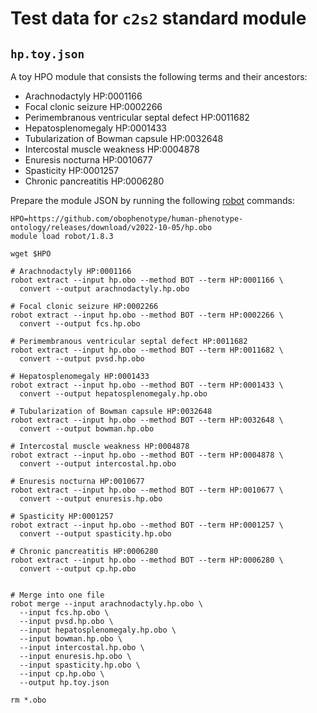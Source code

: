 # Test data for `c2s2` standard module

## `hp.toy.json`
A toy HPO module that consists the following terms and their ancestors:
- Arachnodactyly HP:0001166
- Focal clonic seizure HP:0002266
- Perimembranous ventricular septal defect HP:0011682
- Hepatosplenomegaly HP:0001433
- Tubularization of Bowman capsule HP:0032648
- Intercostal muscle weakness HP:0004878
- Enuresis nocturna HP:0010677
- Spasticity HP:0001257
- Chronic pancreatitis HP:0006280

Prepare the module JSON by running the following [robot](https://robot.obolibrary.org) commands:

```shell
HPO=https://github.com/obophenotype/human-phenotype-ontology/releases/download/v2022-10-05/hp.obo
module load robot/1.8.3

wget $HPO

# Arachnodactyly HP:0001166
robot extract --input hp.obo --method BOT --term HP:0001166 \
  convert --output arachnodactyly.hp.obo

# Focal clonic seizure HP:0002266
robot extract --input hp.obo --method BOT --term HP:0002266 \
  convert --output fcs.hp.obo

# Perimembranous ventricular septal defect HP:0011682
robot extract --input hp.obo --method BOT --term HP:0011682 \
  convert --output pvsd.hp.obo

# Hepatosplenomegaly HP:0001433
robot extract --input hp.obo --method BOT --term HP:0001433 \
  convert --output hepatosplenomegaly.hp.obo

# Tubularization of Bowman capsule HP:0032648
robot extract --input hp.obo --method BOT --term HP:0032648 \
  convert --output bowman.hp.obo

# Intercostal muscle weakness HP:0004878
robot extract --input hp.obo --method BOT --term HP:0004878 \
  convert --output intercostal.hp.obo

# Enuresis nocturna HP:0010677
robot extract --input hp.obo --method BOT --term HP:0010677 \
  convert --output enuresis.hp.obo

# Spasticity HP:0001257
robot extract --input hp.obo --method BOT --term HP:0001257 \
  convert --output spasticity.hp.obo

# Chronic pancreatitis HP:0006280
robot extract --input hp.obo --method BOT --term HP:0006280 \
  convert --output cp.hp.obo


# Merge into one file
robot merge --input arachnodactyly.hp.obo \
  --input fcs.hp.obo \
  --input pvsd.hp.obo \
  --input hepatosplenomegaly.hp.obo \
  --input bowman.hp.obo \
  --input intercostal.hp.obo \
  --input enuresis.hp.obo \
  --input spasticity.hp.obo \
  --input cp.hp.obo \
  --output hp.toy.json

rm *.obo
```
